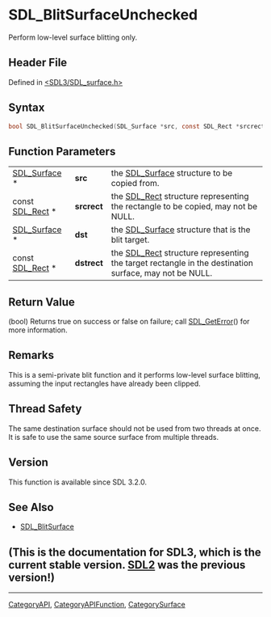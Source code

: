 # SDL_BlitSurfaceUnchecked

Perform low-level surface blitting only.

## Header File

Defined in [<SDL3/SDL_surface.h>](https://github.com/libsdl-org/SDL/blob/main/include/SDL3/SDL_surface.h)

## Syntax

```c
bool SDL_BlitSurfaceUnchecked(SDL_Surface *src, const SDL_Rect *srcrect, SDL_Surface *dst, const SDL_Rect *dstrect);
```

## Function Parameters

|                              |             |                                                                                                                   |
| ---------------------------- | ----------- | ----------------------------------------------------------------------------------------------------------------- |
| [SDL_Surface](SDL_Surface) * | **src**     | the [SDL_Surface](SDL_Surface) structure to be copied from.                                                       |
| const [SDL_Rect](SDL_Rect) * | **srcrect** | the [SDL_Rect](SDL_Rect) structure representing the rectangle to be copied, may not be NULL.                      |
| [SDL_Surface](SDL_Surface) * | **dst**     | the [SDL_Surface](SDL_Surface) structure that is the blit target.                                                 |
| const [SDL_Rect](SDL_Rect) * | **dstrect** | the [SDL_Rect](SDL_Rect) structure representing the target rectangle in the destination surface, may not be NULL. |

## Return Value

(bool) Returns true on success or false on failure; call
[SDL_GetError](SDL_GetError)() for more information.

## Remarks

This is a semi-private blit function and it performs low-level surface
blitting, assuming the input rectangles have already been clipped.

## Thread Safety

The same destination surface should not be used from two threads at once.
It is safe to use the same source surface from multiple threads.

## Version

This function is available since SDL 3.2.0.

## See Also

- [SDL_BlitSurface](SDL_BlitSurface)


## (This is the documentation for SDL3, which is the current stable version. [SDL2](https://wiki.libsdl.org/SDL2/) was the previous version!)



----
[CategoryAPI](CategoryAPI), [CategoryAPIFunction](CategoryAPIFunction), [CategorySurface](CategorySurface)

